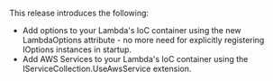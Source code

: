 This release introduces the following:

- Add options to your Lambda's IoC container using the new LambdaOptions attribute - no more need for explicitly registering IOptions instances in startup.
- Add AWS Services to your Lambda's IoC container using the IServiceCollection.UseAwsService extension.
